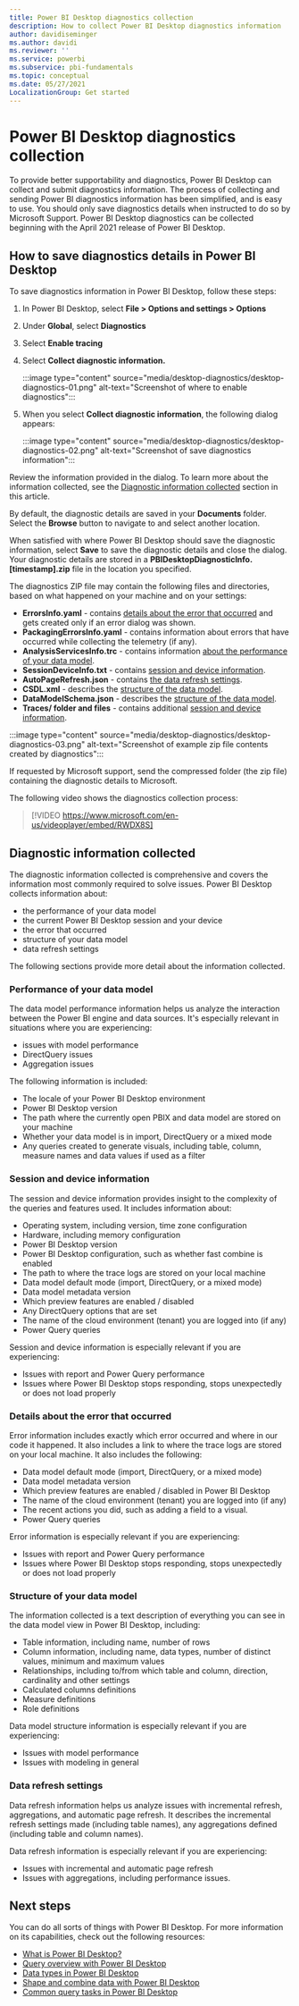 ```yaml
---
title: Power BI Desktop diagnostics collection
description: How to collect Power BI Desktop diagnostics information
author: davidiseminger
ms.author: davidi
ms.reviewer: ''
ms.service: powerbi
ms.subservice: pbi-fundamentals
ms.topic: conceptual
ms.date: 05/27/2021
LocalizationGroup: Get started
---
```

# Power BI Desktop diagnostics collection

To provide better supportability and diagnostics, Power BI Desktop can collect and submit diagnostics information. The process of collecting and sending Power BI diagnostics information has been simplified, and is easy to use. You should only save diagnostics details when instructed to do so by Microsoft Support. Power BI Desktop diagnostics can be collected beginning with the April 2021 release of Power BI Desktop.

## How to save diagnostics details in Power BI Desktop

To save diagnostics information in Power BI Desktop, follow these steps:

1. In Power BI Desktop, select **File > Options and settings > Options**
2. Under **Global**, select **Diagnostics**
3. Select **Enable tracing**
4. Select **Collect diagnostic information.**

    :::image type="content" source="media/desktop-diagnostics/desktop-diagnostics-01.png" alt-text="Screenshot of where to enable diagnostics":::

5. When you select **Collect diagnostic information**, the following dialog appears:

    :::image type="content" source="media/desktop-diagnostics/desktop-diagnostics-02.png" alt-text="Screenshot of save diagnostics information":::

Review the information provided in the dialog. To learn more about the information collected, see the [Diagnostic information collected](#diagnostic-information-collected) section in this article.

By default, the diagnostic details are saved in your **Documents** folder. Select the **Browse** button to navigate to and select another location.

When satisfied with where Power BI Desktop should save the diagnostic information, select **Save** to save the diagnostic details and close the dialog. Your diagnostic details are stored in a **PBIDesktopDiagnosticInfo.[timestamp].zip** file in the location you specified.

The diagnostics ZIP file may contain the following files and directories, based on what happened on your machine and on your settings:

- **ErrorsInfo.yaml** - contains [details about the error that occurred](#details-about-the-error-that-occurred) and gets created only if an error dialog was shown.
- **PackagingErrorsInfo.yaml** - contains information about errors that have occurred while collecting the telemetry (if any).
- **AnalysisServicesInfo.trc** - contains information [about the performance of your data model](#performance-of-your-data-model).
- **SessionDeviceInfo.txt** - contains [session and device information](#session-and-device-information).
- **AutoPageRefresh.json** - contains [the data refresh settings](#data-refresh-settings).
- **CSDL.xml** - describes the [structure of the data model](#structure-of-your-data-model).
- **DataModelSchema.json** - describes the [structure of the data model](#structure-of-your-data-model).
- **Traces/ folder and files** - contains additional [session and device information](#session-and-device-information).

:::image type="content" source="media/desktop-diagnostics/desktop-diagnostics-03.png" alt-text="Screenshot of example zip file contents created by diagnostics":::

If requested by Microsoft support, send the compressed folder (the zip file) containing the diagnostic details to Microsoft.

The following video shows the diagnostics collection process:

> [!VIDEO https://www.microsoft.com/en-us/videoplayer/embed/RWDX8S]


## Diagnostic information collected

The diagnostic information collected is comprehensive and covers the information most commonly required to solve issues. Power BI Desktop collects information about:

- the performance of your data model
- the current Power BI Desktop session and your device
- the error that occurred
- structure of your data model
- data refresh settings

The following sections provide more detail about the information collected.

### Performance of your data model

The data model performance information helps us analyze the interaction between the Power BI engine and data sources. It's especially relevant in situations where you are experiencing:

- issues with model performance
- DirectQuery issues
- Aggregation issues

The following information is included:

- The locale of your Power BI Desktop environment
- Power BI Desktop version
- The path where the currently open PBIX and data model are stored on your machine
- Whether your data model is in import, DirectQuery or a mixed mode
- Any queries created to generate visuals, including table, column, measure names and data values if used as a filter

### Session and device information

The session and device information provides insight to the complexity of the queries and features used. It includes information about:

- Operating system, including version, time zone configuration
- Hardware, including memory configuration
- Power BI Desktop version
- Power BI Desktop configuration, such as whether fast combine is enabled
- The path to where the trace logs are stored on your local machine
- Data model default mode (import, DirectQuery, or a mixed mode)
- Data model metadata version
- Which preview features are enabled / disabled
- Any DirectQuery options that are set
- The name of the cloud environment (tenant) you are logged into (if any)
- Power Query queries

Session and device information is especially relevant if you are experiencing:

- Issues with report and Power Query performance
- Issues where Power BI Desktop stops responding, stops unexpectedly or does not load properly

### Details about the error that occurred

Error information includes exactly which error occurred and where in our code it happened. It also includes a link to where the trace logs are stored on your local machine. It also includes the following:

- Data model default mode (import, DirectQuery, or a mixed mode)
- Data model metadata version
- Which preview features are enabled / disabled in Power BI Desktop
- The name of the cloud environment (tenant) you are logged into (if any)
- The recent actions you did, such as adding a field to a visual.
- Power Query queries

Error information is especially relevant if you are experiencing:

- Issues with report and Power Query performance
- Issues where Power BI Desktop stops responding, stops unexpectedly or does not load properly

### Structure of your data model

The information collected is a text description of everything you can see in the data model view in Power BI Desktop, including:

- Table information, including name, number of rows
- Column information, including name, data types, number of distinct values, minimum and maximum values
- Relationships, including to/from which table and column, direction, cardinality and other settings
- Calculated columns definitions
- Measure definitions
- Role definitions

Data model structure information is especially relevant if you are experiencing:

- Issues with model performance
- Issues with modeling in general

### Data refresh settings

Data refresh information helps us analyze issues with incremental refresh, aggregations, and automatic page refresh. It describes the incremental refresh settings made (including table names), any aggregations defined (including table and column names).

Data refresh information is especially relevant if you are experiencing:

- Issues with incremental and automatic page refresh
- Issues with aggregations, including performance issues.


## Next steps

You can do all sorts of things with Power BI Desktop. For more information on its capabilities, check out the following resources:

* [What is Power BI Desktop?](../fundamentals/desktop-what-is-desktop.md)
* [Query overview with Power BI Desktop](../transform-model/desktop-query-overview.md)
* [Data types in Power BI Desktop](../connect-data/desktop-data-types.md)
* [Shape and combine data with Power BI Desktop](../connect-data/desktop-shape-and-combine-data.md)
* [Common query tasks in Power BI Desktop](../transform-model/desktop-common-query-tasks.md)
